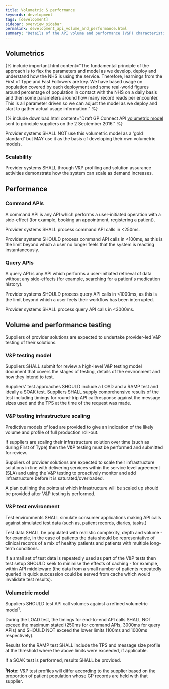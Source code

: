 ```yaml
---
title: Volumetric & performance
keywords: development
tags: [development]
sidebar: overview_sidebar
permalink: development_api_volume_and_performance.html
summary: "Details of the API volume and performance (V&P) characteristics"
---
```


## Volumetrics ##

{% include important.html content="The fundamental principle of the approach is to flex the parameters and model as we develop, deploy and understand how the NHS is using the service. Therefore, learnings from the First of Type and Fast Followers are key. We have based usage on population covered by each deployment and some real-world figures around percentage of population in contact with the NHS on a daily basis and then some parameters around how many record reads per encounter. This is all parameter driven so we can adjust the model as we deploy and start to gather actual usage information." %}

{% include download.html content="Draft GP Connect API [volumetric model](downloads/testing/HSCIC.GPSOC.GPCONNECT.API.CallUsageModelTotals.xlsx) sent to principle suppliers on the 2 September 2016." %}

Provider systems SHALL NOT use this volumetric model as a 'gold standard' but MAY use it as the basis of developing their own volumetric models.

### Scalability ###

Provider systems SHALL through V&P profiling and solution assurance activities demonstrate how the system can scale as demand increases.

## Performance ##

### Command APIs ###

A command API is any API which performs a user-initiated operation with a side-effect (for example, booking an appointment, registering a patient). 

Provider systems SHALL process command API calls in &lt;250ms.

Provider systems SHOULD process command API calls in &lt;100ms, as this is the limit beyond which a user no longer feels that the system is reacting instantaneously.

### Query APIs ###

A query API is any API which performs a user-initiated retrieval of data without any side-effects (for example, searching for a patient's medication history).

Provider systems SHOULD process query API calls in &lt;1000ms, as this is the limit beyond which a user feels their workflow has been interrupted.

Provider systems SHALL process query API calls in &lt;3000ms.

## Volume and performance testing ##
 
Suppliers of provider solutions are expected to undertake provider-led V&P testing of their solutions.  
 
### V&P testing model ### 
Suppliers SHALL submit for review a high-level V&P testing model document that covers the stages of testing, details of the environment and how they intend to test.
 
Suppliers' test approaches SHOULD include a LOAD and a RAMP test and ideally a SOAK test.  Suppliers SHALL supply comprehensive results of the test including timings for round-trip API call/response against the message sizes used and the TPS at the time of the request was made.

### V&P testing infrastructure scaling ###

Predictive models of load are provided to give an indication of the likely volume and profile of full production roll-out.

If suppliers are scaling their infrastructure solution over time (such as during First of Type) then the V&P testing must be performed and submitted for review.

Suppliers of provider solutions are expected to scale their infrastructure solutions in line with delivering services within the service level agreement (SLA) and using the V&P testing to proactively monitor and add infrastructure before it is saturated/overloaded.

A plan outlining the points at which infrastructure will be scaled up should be provided after V&P testing is performed.

### V&P test environment ###

Test environments SHALL simulate consumer applications making API calls against simulated test data (such as, patient records, diaries, tasks.) 
 
Test data SHALL be populated with realistic complexity, depth and volume - for example, in the case of patients the data should be representative of clinical records of a mix of healthy patients and patients with multiple long-term conditions.  

If a small set of test data is repeatedly used as part of the V&P tests then test setup SHOULD seek to minimise the effects of caching - for example, within API middleware (the data from a small number of patients repeatedly queried in quick succession could be served from cache which would invalidate test results).  
 
### Volumetric model ###

Suppliers SHOULD test API call volumes against a refined volumetric model<sup>1</sup>.
 
During the LOAD test, the timings for end-to-end API calls SHALL NOT exceed the maximum stated (250ms for command APIs, 3000ms for query APIs) and SHOULD NOT exceed the lower limits (100ms and 1000ms respectively).
 
Results for the RAMP test SHALL include the TPS and message size profile at the threshold where the above limits were exceeded, if applicable. 
 
If a SOAK test is performed, results SHALL be provided.  
 
<sup>1</sup>**Note:** V&P test profiles will differ according to the supplier based on the proportion of patient population whose GP records are held with that supplier.
